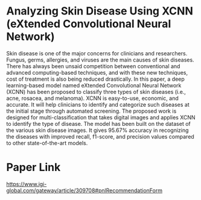 # Analyzing Skin Disease Using XCNN (eXtended Convolutional Neural Network)

Skin disease is one of the major concerns for clinicians and researchers. Fungus, germs, allergies, and viruses are the main causes of skin diseases. There has always been unsaid competition between conventional and advanced computing-based techniques, and with these new techniques, cost of treatment is also being reduced drastically. In this paper, a deep learning-based model named eXtended Convolutional Neural Network (XCNN) has been proposed to classify three types of skin diseases (i.e., acne, rosacea, and melanoma). XCNN is easy-to-use, economic, and accurate. It will help clinicians to identify and categorize such diseases at the initial stage through automated screening. The proposed work is designed for multi-classification that takes digital images and applies XCNN to identify the type of disease. The model has been built on the dataset of the various skin disease images. It gives 95.67% accuracy in recognizing the diseases with improved recall, f1-score, and precision values compared to other state-of-the-art models.

# Paper Link
https://www.igi-global.com/gateway/article/309708#pnlRecommendationForm
